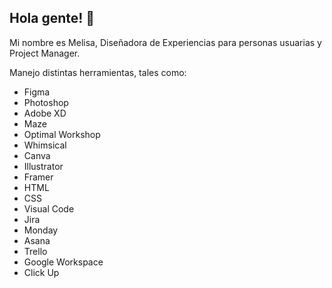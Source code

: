 ## Hola gente! 👋

Mi nombre es Melisa, Diseñadora de Experiencias para personas usuarias y Project Manager.  
  
Manejo distintas herramientas, tales como:  
+ Figma
+ Photoshop
+ Adobe XD
+ Maze
+ Optimal Workshop
+ Whimsical
+ Canva
+ Illustrator
+ Framer
+ HTML
+ CSS
+ Visual Code
+ Jira
+ Monday
+ Asana
+ Trello
+ Google Workspace
+ Click Up

<!--
**VIEW-ACCESS/VIEW-ACCESS** is a ✨ _special_ ✨ repository because its `README.md` (this file) appears on your GitHub profile.

Here are some ideas to get you started:

- 🔭 I’m currently working on ...
- 🌱 I’m currently learning ...
- 👯 I’m looking to collaborate on ...
- 🤔 I’m looking for help with ...
- 💬 Ask me about ...
- 📫 How to reach me: ...
- 😄 Pronouns: ...
- ⚡ Fun fact: ...
-->
